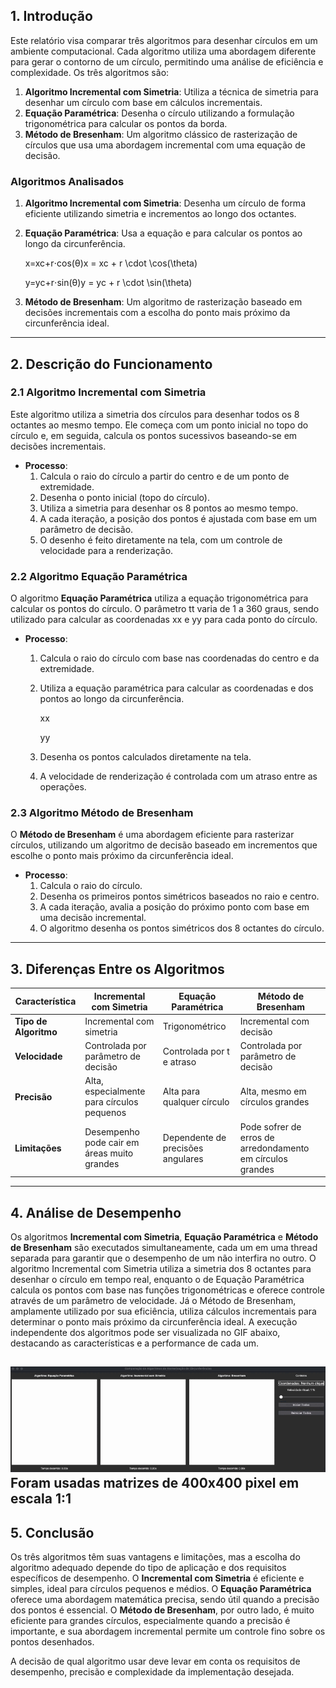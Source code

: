 ## 1. Introdução

Este relatório visa comparar três algoritmos para desenhar círculos em um ambiente computacional. Cada algoritmo utiliza uma abordagem diferente para gerar o contorno de um círculo, permitindo uma análise de eficiência e complexidade. Os três algoritmos são:

1. **Algoritmo Incremental com Simetria**: Utiliza a técnica de simetria para desenhar um círculo com base em cálculos incrementais.
2. **Equação Paramétrica**: Desenha o círculo utilizando a formulação trigonométrica para calcular os pontos da borda.
3. **Método de Bresenham**: Um algoritmo clássico de rasterização de círculos que usa uma abordagem incremental com uma equação de decisão.

### Algoritmos Analisados

1. **Algoritmo Incremental com Simetria**: Desenha um círculo de forma eficiente utilizando simetria e incrementos ao longo dos octantes.
2. **Equação Paramétrica**: Usa a equação  e  para calcular os pontos ao longo da circunferência.

   x=xc+r⋅cos⁡(θ)x = xc + r \cdot \cos(\theta)

   y=yc+r⋅sin⁡(θ)y = yc + r \cdot \sin(\theta)

3. **Método de Bresenham**: Um algoritmo de rasterização baseado em decisões incrementais com a escolha do ponto mais próximo da circunferência ideal.

---

## 2. Descrição do Funcionamento

### 2.1 Algoritmo **Incremental com Simetria**

Este algoritmo utiliza a simetria dos círculos para desenhar todos os 8 octantes ao mesmo tempo. Ele começa com um ponto inicial no topo do círculo e, em seguida, calcula os pontos sucessivos baseando-se em decisões incrementais.

- **Processo**:
    1. Calcula o raio do círculo a partir do centro e de um ponto de extremidade.
    2. Desenha o ponto inicial (topo do círculo).
    3. Utiliza a simetria para desenhar os 8 pontos ao mesmo tempo.
    4. A cada iteração, a posição dos pontos é ajustada com base em um parâmetro de decisão.
    5. O desenho é feito diretamente na tela, com um controle de velocidade para a renderização.


### 2.2 Algoritmo **Equação Paramétrica**

O algoritmo **Equação Paramétrica** utiliza a equação trigonométrica para calcular os pontos do círculo. O parâmetro tt varia de 1 a 360 graus, sendo utilizado para calcular as coordenadas xx e yy para cada ponto do círculo.

- **Processo**:
    1. Calcula o raio do círculo com base nas coordenadas do centro e da extremidade.
    2. Utiliza a equação paramétrica para calcular as coordenadas  e  dos pontos ao longo da circunferência.

       xx

       yy

    3. Desenha os pontos calculados diretamente na tela.
    4. A velocidade de renderização é controlada com um atraso entre as operações.


### 2.3 Algoritmo **Método de Bresenham**

O **Método de Bresenham** é uma abordagem eficiente para rasterizar círculos, utilizando um algoritmo de decisão baseado em incrementos que escolhe o ponto mais próximo da circunferência ideal.

- **Processo**:
    1. Calcula o raio do círculo.
    2. Desenha os primeiros pontos simétricos baseados no raio e centro.
    3. A cada iteração, avalia a posição do próximo ponto com base em uma decisão incremental.
    4. O algoritmo desenha os pontos simétricos dos 8 octantes do círculo.

---

## 3. Diferenças Entre os Algoritmos

| Característica | **Incremental com Simetria** | **Equação Paramétrica** | **Método de Bresenham** |
| --- | --- | --- | --- |
| **Tipo de Algoritmo** | Incremental com simetria | Trigonométrico | Incremental com decisão |
| **Velocidade** | Controlada por parâmetro de decisão | Controlada por t e atraso | Controlada por parâmetro de decisão |
| **Precisão** | Alta, especialmente para círculos pequenos | Alta para qualquer círculo | Alta, mesmo em círculos grandes |
| **Limitações** | Desempenho pode cair em áreas muito grandes | Dependente de precisões angulares | Pode sofrer de erros de arredondamento em círculos grandes |

---

## 4. Análise de Desempenho

Os algoritmos **Incremental com Simetria**, **Equação Paramétrica** e **Método de Bresenham** são executados simultaneamente, cada um em uma thread separada para garantir que o desempenho de um não interfira no outro. O algoritmo Incremental com Simetria utiliza a simetria dos 8 octantes para desenhar o círculo em tempo real, enquanto o de Equação Paramétrica calcula os pontos com base nas funções trigonométricas e oferece controle através de um parâmetro de velocidade. Já o Método de Bresenham, amplamente utilizado por sua eficiência, utiliza cálculos incrementais para determinar o ponto mais próximo da circunferência ideal. A execução independente dos algoritmos pode ser visualizada no GIF abaixo, destacando as características e a performance de cada um.

![Tese_Circufferencia.gif](Tese_Circufferencia.gif)
Foram usadas matrizes de 400x400 pixel em escala 1:1
---

## 5. Conclusão

Os três algoritmos têm suas vantagens e limitações, mas a escolha do algoritmo adequado depende do tipo de aplicação e dos requisitos específicos de desempenho. O **Incremental com Simetria** é eficiente e simples, ideal para círculos pequenos e médios. O **Equação Paramétrica** oferece uma abordagem matemática precisa, sendo útil quando a precisão dos pontos é essencial. O **Método de Bresenham**, por outro lado, é muito eficiente para grandes círculos, especialmente quando a precisão é importante, e sua abordagem incremental permite um controle fino sobre os pontos desenhados.

A decisão de qual algoritmo usar deve levar em conta os requisitos de desempenho, precisão e complexidade da implementação desejada.